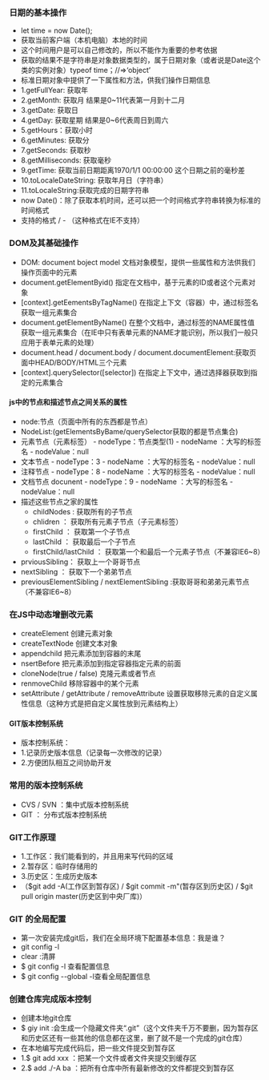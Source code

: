 ### 日期的基本操作
- let time = now Date();
- 获取当前客户端（本机电脑）本地的时间
- 这个时间用户是可以自己修改的，所以不能作为重要的参考依据
- 获取的结果不是字符串是对象数据类型的，属于日期对象（或者说是Date这个类的实例对象）typeof time；//=>‘object’
- 标准日期对象中提供了一下属性和方法，供我们操作日期信息
- 1.getFullYear: 获取年
- 2.getMonth: 获取月  结果是0~11代表第一月到十二月
- 3.getDate: 获取日 
- 4.getDay: 获取星期  结果是0~6代表周日到周六
- 5.getHours：获取小时
- 6.getMinutes: 获取分
- 7.getSeconds: 获取秒
- 8.getMilliseconds: 获取毫秒
- 9.getTime: 获取当前日期距离1970/1/1 00:00:00 这个日期之前的毫秒差
- 10.toLocaleDateString: 获取年月日（字符串）
- 11.toLocaleString:获取完成的日期字符串
- now Date()：除了获取本机时间，还可以把一个时间格式字符串转换为标准的时间格式
- 支持的格式 /  - （这种格式在IE不支持）

### DOM及其基础操作
- DOM: document boject model 文档对象模型，提供一些属性和方法供我们操作页面中的元素
- document.getElementByid() 指定在文档中，基于元素的ID或者这个元素对象
- [context].getEementsByTagName() 在指定上下文（容器）中，通过标签名获取一组元素集合
- document.getElementByName() 在整个文档中，通过标签的NAME属性值获取一组元素集合（在IE中只有表单元素的NAME才能识别，所以我们一般只应用于表单元素的处理）
- document.head / document.body / document.documentElement:获取页面中HEAD/BODY/HTML三个元素
- [context].querySelector([selector]) 在指定上下文中，通过选择器获取到指定的元素集合


####   js中的节点和描述节点之间关系的属性
- node:节点（页面中所有的东西都是节点）
- NodeList:(getElementsByBame/querySelector获取的都是节点集合)
- 元素节点（元素标签）
      - nodeType：节点类型(1)
      - nodeName ：大写的标签名
      - nodeValue：null
- 文本节点
      - nodeType：3
      - nodeName ：大写的标签名
      - nodeValue：null
- 注释节点
      - nodeType：8
      - nodeName ：大写的标签名
      - nodeValue：null
- 文档节点 docunent 
      - nodeType：9
      - nodeName ：大写的标签名
      - nodeValue：null
- 描述这些节点之家的属性
    - childNodes : 获取所有的子节点
    - chlidren ： 获取所有元素子节点（子元素标签）
    - firstChild ： 获取第一个子节点
    - lastChild ： 获取最后一个子节点
    - firstChild/lastChild ： 获取第一个和最后一个元素子节点（不兼容IE6~8）
- prviousSibling： 获取上一个哥哥节点
- nextSibling ： 获取下一个弟弟节点
- previousElementSibling / nextElementSibling :获取哥哥和弟弟元素节点（不兼容IE6~8）
### 在JS中动态增删改元素
- createElement 创建元素对象
- createTextNode 创建文本对象
- appendchild 把元素添加到容器的末尾
- nsertBefore  把元素添加到指定容器指定元素的前面
- cloneNode(true / false) 克隆元素或者节点
- renmoveChild 移除容器中的某个元素
- setAttribute / getAttribute / removeAttribute 设置获取移除元素的自定义属性信息（这种方式是把自定义属性放到元素结构上） 

#### GIT版本控制系统
- 版本控制系统：
- 1.记录历史版本信息（记录每一次修改的记录）
- 2.方便团队相互之间协助开发
### 常用的版本控制系统
- CVS / SVN ：集中式版本控制系统
- GIT ： 分布式版本控制系统 
### GIT工作原理
- 1.工作区：我们能看到的，并且用来写代码的区域
- 2.暂存区：临时存储用的 
- 3.历史区：生成历史版本
- （$git add -A(工作区到暂存区) / $git commit -m"(暂存区到历史区) / $git pull origin master(历史区到中央厂库)）
### GIT 的全局配置
- 第一次安装完成git后，我们在全局环境下配置基本信息：我是谁？
- git config -l
- clear :清屏
- $ git config -l 查看配置信息
- $ git config --global -l查看全局配置信息
### 创建仓库完成版本控制
- 创建本地git仓库
- $ giy  init :会生成一个隐藏文件夹“.git”（这个文件夹千万不要删，因为暂存区和历史区还有一些其他的信息都在这里，删了就不是一个完成的git仓库）
- 在本地编写完成代码后，把一些文件提交到暂存区
- 1.$ git add xxx ：把某一个文件或者文件夹提交到缓存区
- 2.$ add ./-A ba ：把所有仓库中所有最新修改的文件都提交到暂存区